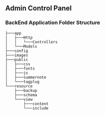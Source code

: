 ## Admin Control Panel


### BackEnd Application Folder Structure

```
├───app
│   ├───Http
│   │   └───Controllers
│   └───Models
├───config
├───images
├───public
│   ├───css
│   ├───fonts
│   ├───js
│   ├───summernote
│   └───tagplug
└───resource
    ├───backup
    ├───schema
    └───view
        ├───content
        └───include
```

